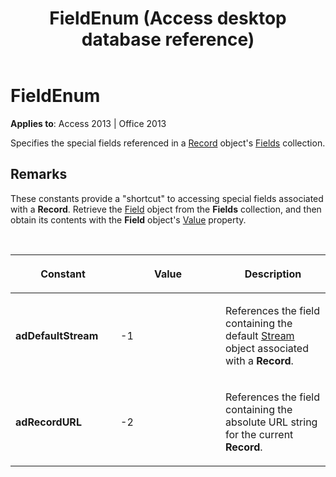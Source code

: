 ﻿---
title: FieldEnum (Access desktop database reference)
TOCTitle: FieldEnum
ms:assetid: fbd415c0-d6b4-278f-318b-98432c013634
ms:mtpsurl: https://msdn.microsoft.com/library/JJ250289(v=office.15)
ms:contentKeyID: 48548876
ms.date: 10/18/2018
mtps_version: v=office.15
---

# FieldEnum

**Applies to**: Access 2013 | Office 2013

Specifies the special fields referenced in a [Record](record-object-ado.md) object's [Fields](fields-collection-ado.md) collection.

## Remarks

These constants provide a "shortcut" to accessing special fields associated with a **Record**. Retrieve the [Field](field-object-ado.md) object from the **Fields** collection, and then obtain its contents with the **Field** object's [Value](value-property-ado.md) property.

<br/>

<table>
<colgroup>
<col style="width: 33%" />
<col style="width: 33%" />
<col style="width: 33%" />
</colgroup>
<thead>
<tr class="header">
<th><p>Constant</p></th>
<th><p>Value</p></th>
<th><p>Description</p></th>
</tr>
</thead>
<tbody>
<tr class="odd">
<td><p><strong>adDefaultStream</strong></p></td>
<td><p>-1</p></td>
<td><p>References the field containing the default <a href="stream-object-ado.md">Stream</a> object associated with a <strong>Record</strong>.</p></td>
</tr>
<tr class="even">
<td><p><strong>adRecordURL</strong></p></td>
<td><p>-2</p></td>
<td><p>References the field containing the absolute URL string for the current <strong>Record</strong>.</p></td>
</tr>
</tbody>
</table>

